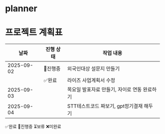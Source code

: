 # planner
# 프로젝트 계획표 

| 날짜       | 진행 상태 |                         작업 내용                       |
|------------|-----------|---------------------------------------------------------|
| 2025-09-02 | 🔄진행중  | 외국인대상 설문지 만들기
|            |  ✅완료   | 라이즈 사업계획서 수정                                   |
| 2025-09-03 |           | 목요일 발표자료 만들기, 자이로 연동 완료하기
| 2025-09-04 |           | STT테스트코드 짜보기, gpt정기결재 해두기











 ✅완료 🔄진행중 ⏳보류 ❌미완료
